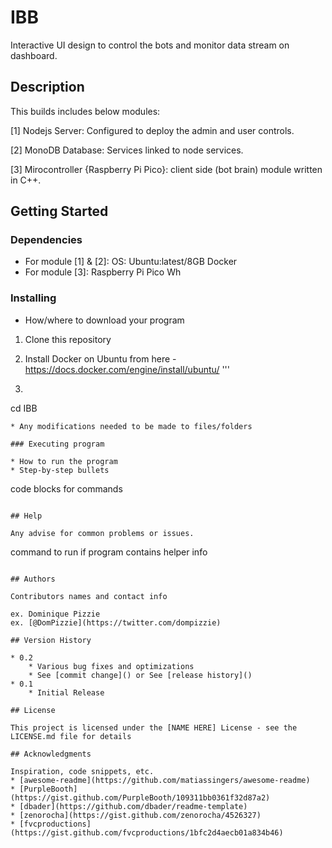 # IBB

Interactive UI design to control the bots and monitor data stream on dashboard.

## Description

This builds includes below modules:

[1] Nodejs Server: Configured to deploy the admin and user controls.

[2] MonoDB Database: Services linked to node services.

[3] Mirocontroller {Raspberry Pi Pico}: client side (bot brain) module written in C++.


## Getting Started

### Dependencies

* For module [1] & [2]:
  OS: Ubuntu:latest/8GB
  Docker
* For module [3]:
  Raspberry Pi Pico Wh


### Installing

* How/where to download your program
1. Clone this repository
2. Install Docker on Ubuntu from here - https://docs.docker.com/engine/install/ubuntu/
   '''
   
2. ```
cd IBB

```
* Any modifications needed to be made to files/folders

### Executing program

* How to run the program
* Step-by-step bullets
```
code blocks for commands
```

## Help

Any advise for common problems or issues.
```
command to run if program contains helper info
```

## Authors

Contributors names and contact info

ex. Dominique Pizzie  
ex. [@DomPizzie](https://twitter.com/dompizzie)

## Version History

* 0.2
    * Various bug fixes and optimizations
    * See [commit change]() or See [release history]()
* 0.1
    * Initial Release

## License

This project is licensed under the [NAME HERE] License - see the LICENSE.md file for details

## Acknowledgments

Inspiration, code snippets, etc.
* [awesome-readme](https://github.com/matiassingers/awesome-readme)
* [PurpleBooth](https://gist.github.com/PurpleBooth/109311bb0361f32d87a2)
* [dbader](https://github.com/dbader/readme-template)
* [zenorocha](https://gist.github.com/zenorocha/4526327)
* [fvcproductions](https://gist.github.com/fvcproductions/1bfc2d4aecb01a834b46)
